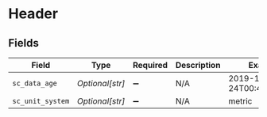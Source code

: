 # Header


## Fields

| Field                    | Type                     | Required                 | Description              | Example                  |
| ------------------------ | ------------------------ | ------------------------ | ------------------------ | ------------------------ |
| `sc_data_age`            | *Optional[str]*          | :heavy_minus_sign:       | N/A                      | 2019-10-24T00:43:46.000Z |
| `sc_unit_system`         | *Optional[str]*          | :heavy_minus_sign:       | N/A                      | metric                   |